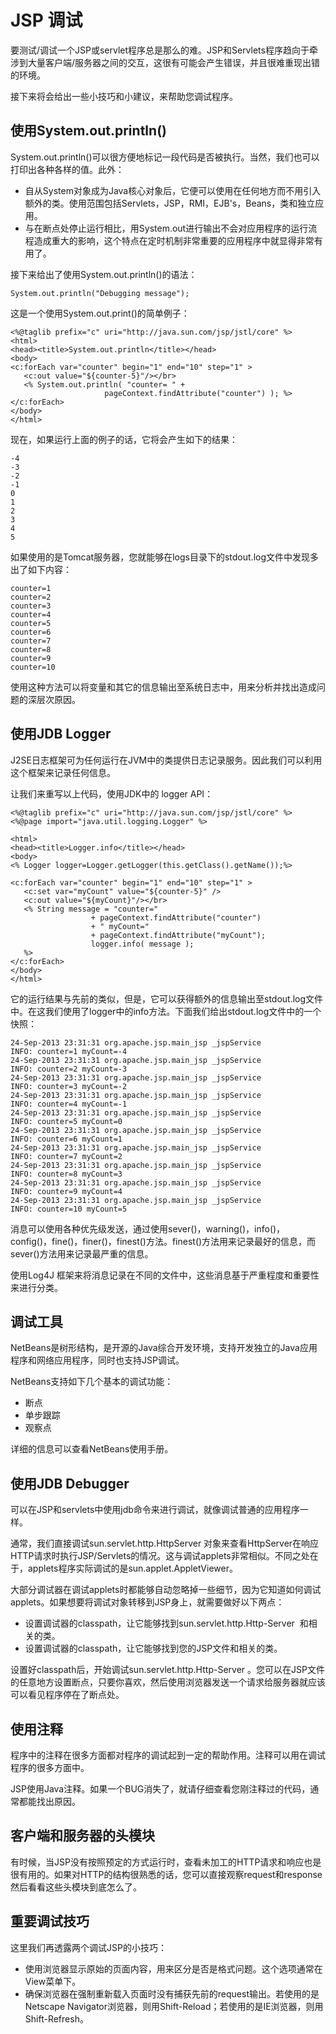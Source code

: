 
# JSP 调试

要测试/调试一个JSP或servlet程序总是那么的难。JSP和Servlets程序趋向于牵涉到大量客户端/服务器之间的交互，这很有可能会产生错误，并且很难重现出错的环境。

接下来将会给出一些小技巧和小建议，来帮助您调试程序。

## 使用System.out.println()

System.out.println()可以很方便地标记一段代码是否被执行。当然，我们也可以打印出各种各样的值。此外：

*   自从System对象成为Java核心对象后，它便可以使用在任何地方而不用引入额外的类。使用范围包括Servlets，JSP，RMI，EJB's，Beans，类和独立应用。
*   与在断点处停止运行相比，用System.out进行输出不会对应用程序的运行流程造成重大的影响，这个特点在定时机制非常重要的应用程序中就显得非常有用了。

接下来给出了使用System.out.println()的语法：

```
System.out.println("Debugging message");

```

这是一个使用System.out.print()的简单例子：

```
<%@taglib prefix="c" uri="http://java.sun.com/jsp/jstl/core" %>
<html>
<head><title>System.out.println</title></head>
<body>
<c:forEach var="counter" begin="1" end="10" step="1" >
   <c:out value="${counter-5}"/></br>
   <% System.out.println( "counter= " + 
                     pageContext.findAttribute("counter") ); %>
</c:forEach>
</body>
</html>

```

现在，如果运行上面的例子的话，它将会产生如下的结果：

```
-4
-3
-2
-1
0
1
2
3
4
5

```

如果使用的是Tomcat服务器，您就能够在logs目录下的stdout.log文件中发现多出了如下内容：

```
counter=1
counter=2
counter=3
counter=4
counter=5
counter=6
counter=7
counter=8
counter=9
counter=10

```

使用这种方法可以将变量和其它的信息输出至系统日志中，用来分析并找出造成问题的深层次原因。

## 使用JDB Logger

J2SE日志框架可为任何运行在JVM中的类提供日志记录服务。因此我们可以利用这个框架来记录任何信息。

让我们来重写以上代码，使用JDK中的 logger API：

```
<%@taglib prefix="c" uri="http://java.sun.com/jsp/jstl/core" %>
<%@page import="java.util.logging.Logger" %>

<html>
<head><title>Logger.info</title></head>
<body>
<% Logger logger=Logger.getLogger(this.getClass().getName());%>

<c:forEach var="counter" begin="1" end="10" step="1" >
   <c:set var="myCount" value="${counter-5}" />
   <c:out value="${myCount}"/></br>
   <% String message = "counter="
                  + pageContext.findAttribute("counter")
                  + " myCount="
                  + pageContext.findAttribute("myCount");
                  logger.info( message );
   %>
</c:forEach>
</body>
</html>

```

它的运行结果与先前的类似，但是，它可以获得额外的信息输出至stdout.log文件中。在这我们使用了logger中的info方法。下面我们给出stdout.log文件中的一个快照：

```
24-Sep-2013 23:31:31 org.apache.jsp.main_jsp _jspService
INFO: counter=1 myCount=-4
24-Sep-2013 23:31:31 org.apache.jsp.main_jsp _jspService
INFO: counter=2 myCount=-3
24-Sep-2013 23:31:31 org.apache.jsp.main_jsp _jspService
INFO: counter=3 myCount=-2
24-Sep-2013 23:31:31 org.apache.jsp.main_jsp _jspService
INFO: counter=4 myCount=-1
24-Sep-2013 23:31:31 org.apache.jsp.main_jsp _jspService
INFO: counter=5 myCount=0
24-Sep-2013 23:31:31 org.apache.jsp.main_jsp _jspService
INFO: counter=6 myCount=1
24-Sep-2013 23:31:31 org.apache.jsp.main_jsp _jspService
INFO: counter=7 myCount=2
24-Sep-2013 23:31:31 org.apache.jsp.main_jsp _jspService
INFO: counter=8 myCount=3
24-Sep-2013 23:31:31 org.apache.jsp.main_jsp _jspService
INFO: counter=9 myCount=4
24-Sep-2013 23:31:31 org.apache.jsp.main_jsp _jspService
INFO: counter=10 myCount=5

```

消息可以使用各种优先级发送，通过使用sever()，warning()，info()，config()，fine()，finer()，finest()方法。finest()方法用来记录最好的信息，而sever()方法用来记录最严重的信息。

使用Log4J 框架来将消息记录在不同的文件中，这些消息基于严重程度和重要性来进行分类。

## 调试工具

NetBeans是树形结构，是开源的Java综合开发环境，支持开发独立的Java应用程序和网络应用程序，同时也支持JSP调试。

NetBeans支持如下几个基本的调试功能：

*   断点
*   单步跟踪
*   观察点

详细的信息可以查看NetBeans使用手册。

## 使用JDB Debugger

可以在JSP和servlets中使用jdb命令来进行调试，就像调试普通的应用程序一样。

通常，我们直接调试sun.servlet.http.HttpServer 对象来查看HttpServer在响应HTTP请求时执行JSP/Servlets的情况。这与调试applets非常相似。不同之处在于，applets程序实际调试的是sun.applet.AppletViewer。

大部分调试器在调试applets时都能够自动忽略掉一些细节，因为它知道如何调试applets。如果想要将调试对象转移到JSP身上，就需要做好以下两点：

*   设置调试器的classpath，让它能够找到sun.servlet.http.Http-Server  和相关的类。
*   设置调试器的classpath，让它能够找到您的JSP文件和相关的类。

设置好classpath后，开始调试sun.servlet.http.Http-Server 。您可以在JSP文件的任意地方设置断点，只要你喜欢，然后使用浏览器发送一个请求给服务器就应该可以看见程序停在了断点处。

## 使用注释

程序中的注释在很多方面都对程序的调试起到一定的帮助作用。注释可以用在调试程序的很多方面中。

JSP使用Java注释。如果一个BUG消失了，就请仔细查看您刚注释过的代码，通常都能找出原因。

## 客户端和服务器的头模块

有时候，当JSP没有按照预定的方式运行时，查看未加工的HTTP请求和响应也是很有用的。如果对HTTP的结构很熟悉的话，您可以直接观察request和response然后看看这些头模块到底怎么了。

## 重要调试技巧

这里我们再透露两个调试JSP的小技巧：

*   使用浏览器显示原始的页面内容，用来区分是否是格式问题。这个选项通常在View菜单下。
*   确保浏览器在强制重新载入页面时没有捕获先前的request输出。若使用的是Netscape Navigator浏览器，则用Shift-Reload；若使用的是IE浏览器，则用Shift-Refresh。

